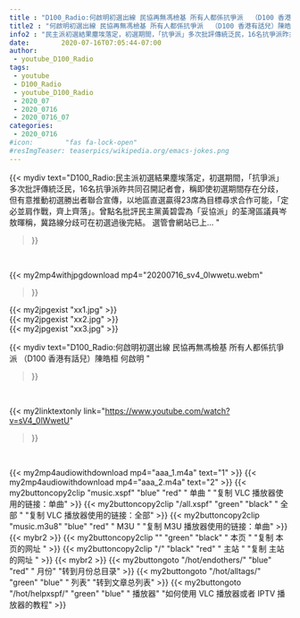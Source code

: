 ```yaml
---
title : "D100_Radio:何啟明初選出線 民協再無馮檢基 所有人都係抗爭派  （D100 香港有話兒）陳皓桓 何啟明 "
title2 : "何啟明初選出線 民協再無馮檢基 所有人都係抗爭派  （D100 香港有話兒）陳皓桓 何啟明 "
info2 : "民主派初選結果塵埃落定，初選期間，「抗爭派」多次批評傳統泛民，16名抗爭派昨共同召開記者會，稱即使初選期間存在分歧，但有意推動初選勝出者聯合宣傳，以地區直選贏得23席為目標尋求合作可能，「定必並肩作戰，齊上齊落」。曾點名批評民主黨黃碧雲為「妥協派」的荃灣區議員岑敖暉稱，冀路線分歧可在初選過後完結。 選管會網站已上... "
date:        2020-07-16T07:05:44-07:00
author:
 - youtube_D100_Radio
tags:
 - youtube
 - D100_Radio
 - youtube_D100_Radio
 - 2020_07
 - 2020_0716
 - 2020_0716_07
categories:
 - 2020_0716
#icon:        "fas fa-lock-open"
#resImgTeaser: teaserpics/wikipedia.org/emacs-jokes.png
---
```


{{< mydiv text="D100_Radio:民主派初選結果塵埃落定，初選期間，「抗爭派」多次批評傳統泛民，16名抗爭派昨共同召開記者會，稱即使初選期間存在分歧，但有意推動初選勝出者聯合宣傳，以地區直選贏得23席為目標尋求合作可能，「定必並肩作戰，齊上齊落」。曾點名批評民主黨黃碧雲為「妥協派」的荃灣區議員岑敖暉稱，冀路線分歧可在初選過後完結。 選管會網站已上... "
>}}
<br>


{{< my2mp4withjpgdownload mp4="20200716_sv4_0lwwetu.webm"
>}}

{{< my2jpgexist "xx1.jpg" >}}<br>
{{< my2jpgexist "xx2.jpg" >}}<br>
{{< my2jpgexist "xx3.jpg" >}}<br>



{{< mydiv text="D100_Radio:何啟明初選出線 民協再無馮檢基 所有人都係抗爭派  （D100 香港有話兒）陳皓桓 何啟明 "
>}}
<br>

{{< my2linktextonly link="https://www.youtube.com/watch?v=sV4_0lWwetU"
>}}


<br>

{{< my2mp4audiowithdownload mp4="aaa_1.m4a"    text="1" >}}
{{< my2mp4audiowithdownload mp4="aaa_2.m4a"    text="2" >}}
{{< my2buttoncopy2clip "music.xspf"        "blue"   "red"    " 单曲 "  "复制 VLC 播放器使用的链接：单曲" >}} {{< my2buttoncopy2clip "/all.xspf"         "green"  "black"  " 全部 "  "复制 VLC 播放器使用的链接：全部" >}} {{< my2buttoncopy2clip "music.m3u8"        "blue"   "red"    " M3U  "    "复制 M3U 播放器使用的链接：单曲" >}} {{< mybr2 >}} {{< my2buttoncopy2clip ""                  "green"  "black"  " 本页 "    "复制 本页的网址 " >}} {{< my2buttoncopy2clip "/"                 "black"  "red"    " 主站 "    "复制 主站的网址 " >}} {{< mybr2 >}} {{< my2buttongoto      "/hot/endothers/"   "blue"   "red"    " 月份"   "转到月份总目录" >}} {{< my2buttongoto      "/hot/alltags/"     "green"  "blue"   " 列表"   "转到文章总列表" >}} {{< my2buttongoto      "/hot/helpxspf/"    "green"  "blue"   " 播放器" "如何使用 VLC 播放器或者 IPTV 播放器的教程" >}} 
